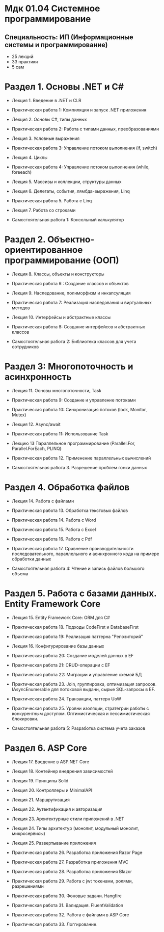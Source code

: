 # Мдк 01.04 Системное программирование
## Специальность: ИП (Информационные системы и программирование)
    
- 25 лекций
- 33 практики
- 5 сам

# Раздел 1. Основы .NET и С#

- Лекция 1. Введение в .NET и CLR
- Практическая работа 1: Компиляция и запуск .NET приложения

- Лекция 2. Основы C#, типы данных
- Практическая работа 2: Работа с типами данных, преобразованиями

- Лекция 3. Условные выражения
- Практическая работа 3: Управление потоком выполнения (if, switch)

- Лекция 4. Циклы
- Практическая работа 4: Управление потоком выполнения (while, foreeach)

- Лекция 5. Массивы и коллекции, структуры данных

- Лекция 6. Делегаты, события, лямбда-выражения, Linq

- Практическая работа 5. Работа с Linq

- Лекция 7. Работа со строками

- Самостоятельная работа 1: Консольный калькулятор


# Раздел 2. Объектно-ориентированное программирование (ООП)

- Лекция 8. Классы, объекты и конструкторы
- Практическая работа 6 : Создание классов и объектов


- Лекция 9. Наследование, полиморфизм и инкапсуляция
- Практическая работа 7: Реализация наследования и виртуальных методов


- Лекция 10. Интерфейсы и абстрактные классы
- Практическая работа 8: Создание интерфейсов и абстрактных классов

- Самостоятельная работа 2: Библиотека классов для учета сотрудников


# Раздел 3: Многопоточность и асинхронность

- Лекция 11. Основы многопоточности, Task
- Практическая работа 9: Создание и управление потоками
- Практическая работа 10: Синхронизация потоков (lock, Monitor, Mutex)

- Лекция 12. Async/await
- Практическая работа 11: Использование Task

- Лекцию 13 Параллельное программирование (Parallel.For, Parallel.ForEach, PLINQ)
- Практическая работа 12. Применение параллельных вычислений


- Самостоятельная работа 3. Разрешение проблем гонки данных

# Раздел 4. Обработка файлов

- Лекция 14. Работа с файлами
- Практическая работа 13. Обработка текстовых файлов
- Практическая работа 14. Работа с Word
- Практическая работа 15. Работа с Excel
- Практическая работа 16. Работа с Pdf

- Практическая работа 17. Сравнение производительности последовательного, параллельного и асинхронного кода на примере обработки данных

- Самостоятельная работа 4: Чтение и запиcь файлов большого объема


# Раздел 5. Работа с базами данных. Entity Framework Core

- Лекция 15. Entity Framework Core: ORM для C#
- Практическая работа 18. Подходы CodeFirst и DatabaseFirst
- Практическая работа 19: Реализация паттерна "Репозиторий"
- Лекция 16. Конфигурирование базы данных
- Практическая работа 20: Создание моделей данных в EF
- Практическая работа 21: CRUD-операции с EF
- Практическая работа 22: Миграции и управление схемой БД
- Практическая работа 23. Join, группировка, оптимизация запросов. IAsyncEnumerable для потоковой выдачи, сырые SQL-запросы в EF.
- Практическая работа 24. Транзакции, паттерн UoW
- Практическая работа 25. Уровни изоляции, стратегрии работы с конкурентным доступом. Оптимистическая и пессимистическая блокировки.

- Самостоятельная работа 5: Разработка система учета заказов

# Раздел 6. ASP Core

- Лекция 17. Введение в ASP.NET Core
- Лекция 18. Контейнер внедрения зависимостей
- Лекция 19. Принципы Solid
- Лекция 20. Контроллеры и MinimalAPI
- Лекция 21. Маршрутизация
- Лекция 22. Аутентификация и авторизация
- Лекция 23. Архитектурные стили приложений в .NET   
- Лекция 24. Типы архитектур (монолит, модульный монолит, микросервисы)
- Лекция 25. Развертывание приложения

- Практическая работа 26. Разработка приложения Razor Page
- Практическая работа 27. Разработка приложения MVC
- Практическая работа 28. Разработка приложения Blazor
- Практическая работа 29. Работа с jwt токенами, ролями, разрешениями
- Практическая работа 30. Фоновые задачи. Hangfire
- Практическая работа 31. Валидация. FluentValidation
- Практическая работа 32. Работа с файлами в ASP Core
- Практическая работа 33. Логгирование. 
